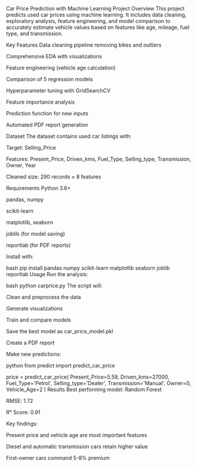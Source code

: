 Car Price Prediction with Machine Learning
Project Overview
This project predicts used car prices using machine learning. It includes data cleaning, exploratory analysis, feature engineering, and model comparison to accurately estimate vehicle values based on features like age, mileage, fuel type, and transmission.

Key Features
Data cleaning pipeline removing bikes and outliers

Comprehensive EDA with visualizations

Feature engineering (vehicle age calculation)

Comparison of 5 regression models

Hyperparameter tuning with GridSearchCV

Feature importance analysis

Prediction function for new inputs

Automated PDF report generation

Dataset
The dataset contains used car listings with:

Target: Selling_Price

Features: Present_Price, Driven_kms, Fuel_Type, Selling_type, Transmission, Owner, Year

Cleaned size: 290 records × 8 features

Requirements
Python 3.6+

pandas, numpy

scikit-learn

matplotlib, seaborn

joblib (for model saving)

reportlab (for PDF reports)

Install with:

bash
pip install pandas numpy scikit-learn matplotlib seaborn joblib reportlab
Usage
Run the analysis:

bash
python carprice.py
The script will:

Clean and preprocess the data

Generate visualizations

Train and compare models

Save the best model as car_price_model.pkl

Create a PDF report

Make new predictions:

python
from predict import predict_car_price

price = predict_car_price(
    Present_Price=5.59,
    Driven_kms=27000,
    Fuel_Type='Petrol',
    Selling_type='Dealer',
    Transmission='Manual',
    Owner=0,
    Vehicle_Age=2
)
Results
Best performing model: Random Forest

RMSE: 1.72

R² Score: 0.91

Key findings:

Present price and vehicle age are most important features

Diesel and automatic transmission cars retain higher value

First-owner cars command 5-8% premium

